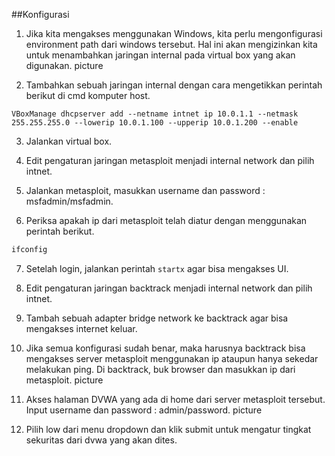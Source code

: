 ##Konfigurasi

1. Jika kita mengakses menggunakan Windows, kita perlu mengonfigurasi environment path dari windows tersebut. Hal ini akan mengizinkan kita untuk menambahkan jaringan internal pada virtual box yang akan digunakan.
picture

2. Tambahkan sebuah jaringan internal dengan cara mengetikkan perintah berikut di cmd komputer host.
```shell
VBoxManage dhcpserver add --netname intnet ip 10.0.1.1 --netmask 255.255.255.0 --lowerip 10.0.1.100 --upperip 10.0.1.200 --enable
```

3. Jalankan virtual box.

4. Edit pengaturan jaringan metasploit menjadi internal network dan pilih intnet.

5. Jalankan metasploit, masukkan username dan password : msfadmin/msfadmin.

6. Periksa apakah ip dari metasploit telah diatur dengan menggunakan perintah berikut.
```bash
ifconfig
```

7. Setelah login, jalankan perintah ```startx``` agar bisa mengakses UI.

8. Edit pengaturan jaringan backtrack menjadi internal network dan pilih intnet.

9. Tambah sebuah adapter bridge network ke backtrack agar bisa mengakses internet keluar.

10. Jika semua konfigurasi sudah benar, maka harusnya backtrack bisa mengakses server metasploit menggunakan ip ataupun hanya sekedar melakukan ping. Di backtrack, buk browser dan masukkan ip dari metasploit.
picture

11. Akses halaman DVWA yang ada di home dari server metasploit tersebut. Input username dan password : admin/password.
picture

12. Pilih low dari menu dropdown dan klik submit untuk mengatur tingkat sekuritas dari dvwa yang akan dites.